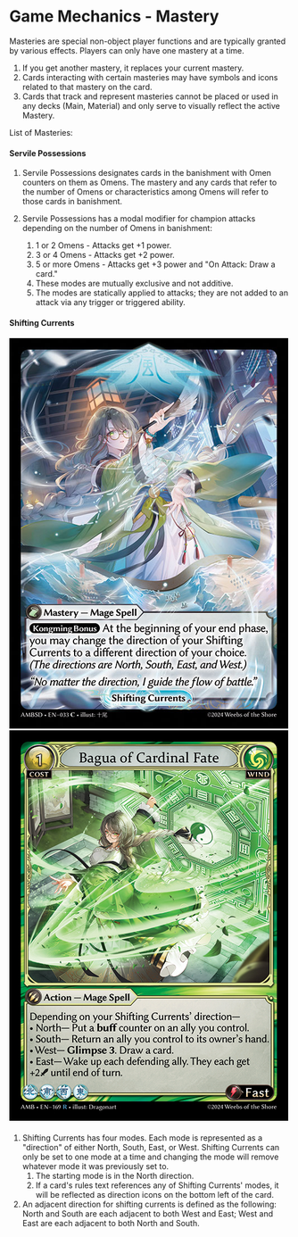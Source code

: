 # Game Mechanics - Mastery

Masteries are special non-object player functions and are typically granted by various effects. Players can only have one mastery at a time.

1. If you get another mastery, it replaces your current mastery.
2. Cards interacting with certain masteries may have symbols and icons related to that mastery on the card.
3. Cards that track and represent masteries cannot be placed or used in any decks (Main, Material) and only serve to visually reflect the active Mastery.





List of Masteries:

#### Servile Possessions

1. Servile Possessions designates cards in the banishment with Omen counters on them as Omens. The mastery and any cards that refer to the number of Omens or characteristics among Omens will refer to those cards in banishment.
2.  Servile Possessions has a modal modifier for champion attacks depending on the number of Omens in banishment:

    1. 1 or 2 Omens - Attacks get +1 power.
    2. 3 or 4 Omens - Attacks get +2 power.
    3. 5 or more Omens - Attacks get +3 power and "On Attack: Draw a card."
    4. These modes are mutually exclusive and not additive.
    5. The modes are statically applied to attacks; they are not added to an attack via any trigger or triggered ability.



#### Shifting Currents

#### ![](../.gitbook/assets/shifting-currents-ambsd.png)![](../.gitbook/assets/bagua-of-cardinal-fate-amb.jpg)

1. Shifting Currents has four modes. Each mode is represented as a "direction" of either North, South, East, or West. Shifting Currents can only be set to one mode at a time and changing the mode will remove whatever mode it was previously set to.
   1. The starting mode is in the North direction.
   2. If a card's rules text references any of Shifting Currents' modes, it will be reflected as direction icons on the bottom left of the card.
2. An adjacent direction for shifting currents is defined as the following: North and South are each adjacent to both West and East; West and East are each adjacent to both North and South.

